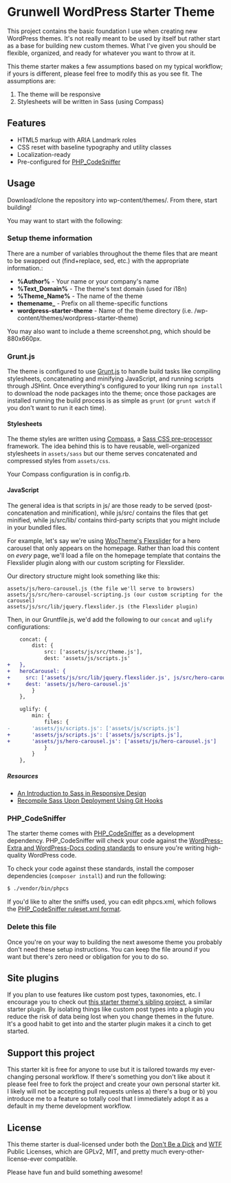 # Grunwell WordPress Starter Theme

This project contains the basic foundation I use when creating new WordPress themes. It's not really meant to be used by itself but rather start as a base for building new custom themes. What I've given you should be flexible, organized, and ready for whatever you want to throw at it.

This theme starter makes a few assumptions based on my typical workflow; if yours is different, please feel free to modify this as you see fit. The assumptions are:

1. The theme will be responsive
2. Stylesheets will be written in Sass (using Compass)

## Features

* HTML5 markup with ARIA Landmark roles
* CSS reset with baseline typography and utility classes
* Localization-ready
* Pre-configured for [PHP_CodeSniffer](https://github.com/squizlabs/PHP_CodeSniffer)

## Usage

Download/clone the repository into wp-content/themes/. From there, start building!

You may want to start with the following:

### Setup theme information

There are a number of variables throughout the theme files that are meant to be swapped out (find+replace, sed, etc.) with the appropriate information.:

* **%Author%** - Your name or your company's name
* **%Text_Domain%** - The theme's text domain (used for i18n)
* **%Theme_Name%** - The name of the theme
* **themename_** - Prefix on all theme-specific functions
* **wordpress-starter-theme** - Name of the theme directory (i.e. /wp-content/themes/wordpress-starter-theme)

You may also want to include a theme screenshot.png, which should be 880x660px.

### Grunt.js

The theme is configured to use [Grunt.js](http://gruntjs.com/) to handle build tasks like compiling stylesheets, concatenating and minifying JavaScript, and running scripts through JSHint. Once everything's configured to your liking run `npm install` to download the node packages into the theme; once those packages are installed running the build process is as simple as `grunt` (or `grunt watch` if you don't want to run it each time).

#### Stylesheets

The theme styles are written using [Compass](http://compass-style.org), a [Sass CSS pre-processor](http://sass-lang.com/) framework. The idea behind this is to have reusable, well-organized stylesheets in `assets/sass` but our theme serves concatenated and compressed styles from `assets/css`.

Your Compass configuration is in config.rb.

#### JavaScript

The general idea is that scripts in js/ are those ready to be served (post-concatenation and minification), while js/src/ contains the files that get minified, while js/src/lib/ contains third-party scripts that you might include in your bundled files.

For example, let's say we're using [WooTheme's Flexslider](http://www.woothemes.com/flexslider/) for a hero carousel that only appears on the homepage. Rather than load this content on _every_ page, we'll load a file on the homepage template that contains the Flexslider plugin along with our custom scripting for Flexslider.

Our directory structure might look something like this:

```
assets/js/hero-carousel.js (the file we'll serve to browsers)
assets/js/src/hero-carousel-scripting.js (our custom scripting for the carousel)
assets/js/src/lib/jquery.flexslider.js (the Flexslider plugin)
```

Then, in our Gruntfile.js, we'd add the following to our `concat` and `uglify` configurations:

```diff
	concat: {
		dist: {
			src: ['assets/js/src/theme.js'],
			dest: 'assets/js/scripts.js'
+   },
+   heroCarousel: {
+     src: ['assets/js/src/lib/jquery.flexslider.js', js/src/hero-carousel-scripting.js'],
+     dest: 'assets/js/hero-carousel.js'
		}
	},

	uglify: {
		min: {
			files: {
-       'assets/js/scripts.js': ['assets/js/scripts.js']
+       'assets/js/scripts.js': ['assets/js/scripts.js'],
+       'assets/js/hero-carousel.js': ['assets/js/hero-carousel.js']
			}
		}
	},
```

##### Resources

* [An Introduction to Sass in Responsive Design](http://stevegrunwell.com/blog/intro-to-sass-in-responsive-design)
* [Recompile Sass Upon Deployment Using Git Hooks](https://stevegrunwell.com/blog/automatically-recompile-sass-upon-deployment-using-git-hooks/)


### PHP_CodeSniffer

The starter theme comes with [PHP_CodeSniffer](https://github.com/squizlabs/PHP_CodeSniffer) as a development dependency. PHP_CodeSniffer will check your code against the [WordPress-Extra and WordPress-Docs coding standards](https://github.com/WordPress-Coding-Standards/WordPress-Coding-Standards#standards-subsets) to ensure you're writing high-quality WordPress code.

To check your code against these standards, install the composer dependencies (`composer install`) and run the following:

```bash
$ ./vendor/bin/phpcs
```

If you'd like to alter the sniffs used, you can edit phpcs.xml, which follows the [PHP_CodeSniffer ruleset.xml format](https://github.com/squizlabs/PHP_CodeSniffer/wiki/Annotated-ruleset.xml).


### Delete this file

Once you're on your way to building the next awesome theme you probably don't need these setup instructions. You can keep the file around if you want but there's zero need or obligation for you to do so.

## Site plugins

If you plan to use features like custom post types, taxonomies, etc. I encourage you to check out [this starter theme's sibling project](https://github.com/stevegrunwell/wordpress-starter-plugin), a similar starter plugin. By isolating things like custom post types into a plugin you reduce the risk of data being lost when you change themes in the future. It's a good habit to get into and the starter plugin makes it a cinch to get started.

## Support this project

This starter kit is free for anyone to use but it is tailored towards my ever-changing personal workflow. If there's something you don't like about it please feel free to fork the project and create your own personal starter kit. I likely will not be accepting pull requests unless a) there's a bug or b) you introduce me to a feature so totally cool that I immediately adopt it as a default in my theme development workflow.

## License

This theme starter is dual-licensed under both the [Don't Be a Dick](http://www.dbad-license.org/) and [WTF](http://www.wtfpl.net/) Public Licenses, which are GPLv2, MIT, and pretty much every-other-license-ever compatible.

Please have fun and build something awesome!